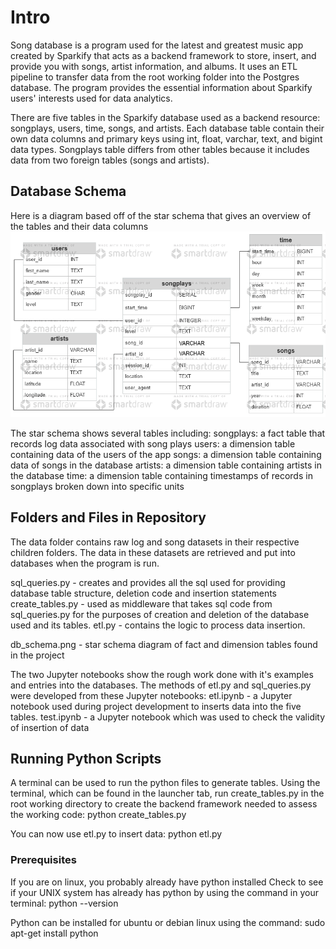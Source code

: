 # Intro
Song database is a program used for the latest and greatest music app created by Sparkify that acts as a backend framework to store, insert, and provide you with songs, artist information, and albums.  It uses an ETL pipeline to transfer data from the root working folder into the Postgres database.  The program provides the essential information about Sparkify users' interests used for data analytics.

There are five tables in the Sparkify database used as a backend resource: songplays, users, time, songs, and artists.  Each database table contain their own data columns and primary keys using int, float, varchar, text, and bigint data types.  Songplays table differs from other tables because it includes data from two foreign tables (songs and artists).

## Database Schema
Here is a diagram based off of the star schema that gives an overview of the tables and their data columns
![alt text](/db_schema.png?raw=true)

The star schema shows several tables including:
songplays: a fact table that records log data associated with song plays
users: a dimension table containing data of the users of the app
songs: a dimension table containing data of songs in the database
artists: a dimension table containing artists in the database
time: a dimension table containing timestamps of records in songplays broken down into specific units

## Folders and Files in Repository
The data folder contains raw log and song datasets in their respective children folders.  The data in these datasets are retrieved and put into databases when the program is run.

sql_queries.py - creates and provides all the sql used for providing database table structure, deletion code and insertion statements
create_tables.py - used as middleware that takes sql code from sql_queries.py for the purposes of creation and deletion of the database used and its tables.
etl.py - contains the logic to process data insertion.

db_schema.png - star schema diagram of fact and dimension tables found in the project

The two Jupyter notebooks show the rough work done with it's examples and entries into the databases.  The methods of etl.py and sql_queries.py were developed from these Jupyter notebooks:
etl.ipynb - a Jupyter notebook used during project development to inserts data into the five tables.
test.ipynb - a Jupyter notebook which was used to check the validity of insertion of data

## Running Python Scripts
A terminal can be used to run the python files to generate tables.  Using the terminal, which can be found in the launcher tab, run create_tables.py in the root working directory to create the backend framework needed to assess the working code:
python create_tables.py

You can now use etl.py to insert data:
python etl.py

### Prerequisites
If you are on linux, you probably already have python installed
Check to see if your UNIX system has already has python by using the command in your terminal:
python --version

Python can be installed for ubuntu or debian linux using the command:
sudo apt-get install python